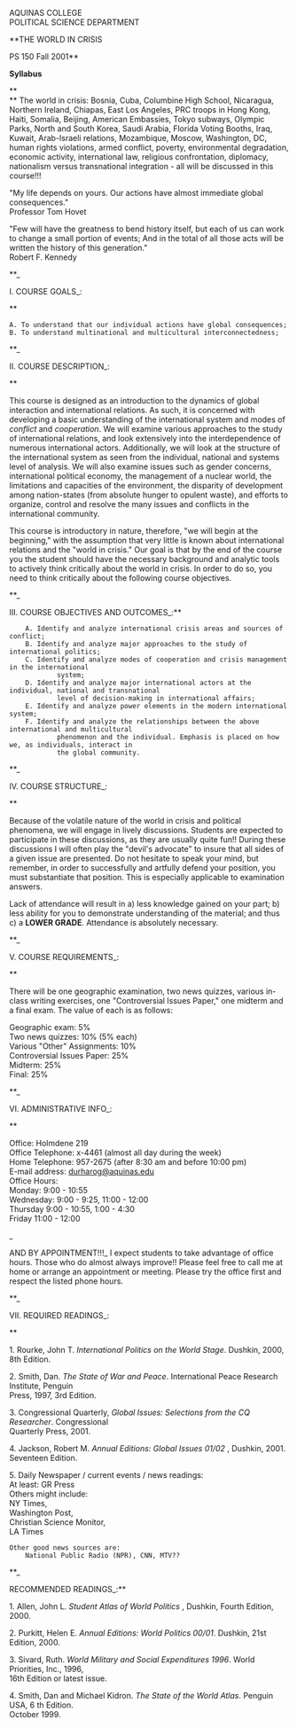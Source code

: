 AQUINAS COLLEGE  
POLITICAL SCIENCE DEPARTMENT  
  
**THE WORLD IN CRISIS  
  
PS 150 Fall 2001**

**Syllabus**

**  
** The world in crisis: Bosnia, Cuba, Columbine High School, Nicaragua,
Northern Ireland, Chiapas, East Los Angeles, PRC troops in Hong Kong, Haiti,
Somalia, Beijing, American Embassies, Tokyo subways, Olympic Parks, North and
South Korea, Saudi Arabia, Florida Voting Booths, Iraq, Kuwait, Arab-Israeli
relations, Mozambique, Moscow, Washington, DC, human rights violations, armed
conflict, poverty, environmental degradation, economic activity, international
law, religious confrontation, diplomacy, nationalism versus transnational
integration - all will be discussed in this course!!!

"My life depends on yours. Our actions have almost immediate global
consequences."  
                                                                   Professor Tom Hovet

"Few will have the greatness to bend history itself, but each of us can work
to change a small portion of events; And in the total of all those acts will
be written the history of this generation."  
                                                                   Robert F. Kennedy  

**_

I. COURSE GOALS_:

**

    A. To understand that our individual actions have global consequences;  
    B. To understand multinational and multicultural interconnectedness;  

**_

II. COURSE DESCRIPTION_:

**

This course is designed as an introduction to the dynamics of global
interaction and international relations. As such, it is concerned with
developing a basic understanding of the international system and modes of
_conflict_ and _cooperation_. We will examine various approaches to the study
of international relations, and look extensively into the interdependence of
numerous international actors. Additionally, we will look at the structure of
the international system as seen from the individual, national and systems
level of analysis. We will also examine issues such as gender concerns,
international political economy, the management of a nuclear world, the
limitations and capacities of the environment, the disparity of development
among nation-states (from absolute hunger to opulent waste), and efforts to
organize, control and resolve the many issues and conflicts in the
international community.

This course is introductory in nature, therefore, "we will begin at the
beginning," with the assumption that very little is known about international
relations and the "world in crisis." Our goal is that by the end of the course
you the student should have the necessary background and analytic tools to
actively think critically about the world in crisis. In order to do so, you
need to think critically about the following course objectives.

**_

III. COURSE OBJECTIVES AND OUTCOMES_:**

        A. Identify and analyze international crisis areas and sources of conflict;  
        B. Identify and analyze major approaches to the study of international politics;  
        C. Identify and analyze modes of cooperation and crisis management in the international  
                system;  
        D. Identify and analyze major international actors at the individual, national and transnational  
                level of decision-making in international affairs;  
        E. Identify and analyze power elements in the modern international system;  
        F. Identify and analyze the relationships between the above international and multicultural  
                phenomenon and the individual. Emphasis is placed on how we, as individuals, interact in  
                the global community.

**_

IV. COURSE STRUCTURE_:

**

Because of the volatile nature of the world in crisis and political phenomena,
we will engage in lively discussions. Students are expected to participate in
these discussions, as they are usually quite fun!! During these discussions I
will often play the "devil's advocate" to insure that all sides of a given
issue are presented. Do not hesitate to speak your mind, but remember, in
order to successfully and artfully defend your position, you must substantiate
that position. This is especially applicable to examination answers.

Lack of attendance will result in a) less knowledge gained on your part; b)
less ability for you to demonstrate understanding of the material; and thus c)
a **LOWER GRADE**. Attendance is absolutely necessary.

**_

V. COURSE REQUIREMENTS_:

**

There will be one geographic examination, two news quizzes, various in-class
writing exercises, one "Controversial Issues Paper," one midterm and a final
exam. The value of each is as follows:

Geographic exam:                                                         5%  
Two news quizzes:                                                       10%
(5% each)  
Various "Other" Assignments:                                       10%  
Controversial Issues Paper:                                           25%  
Midterm:
25%  
Final:
25%

**_

VI. ADMINISTRATIVE INFO_:

**

Office: Holmdene 219  
Office Telephone: x-4461 (almost all day during the week)  
Home Telephone: 957-2675 (after 8:30 am and before 10:00 pm)  
E-mail address: [durharog@aquinas.edu](mailto:durharog@aquinas.edu)  
Office Hours:  
        Monday:          9:00 - 10:55  
        Wednesday:     9:00 - 9:25, 11:00 - 12:00  
        Thursday         9:00 - 10:55, 1:00 - 4:30  
        Friday             11:00 - 12:00

_

AND BY APPOINTMENT!!!_ I expect students to take advantage of office hours.
Those who do almost always improve!! Please feel free to call me at home or
arrange an appointment or meeting. Please try the office first and respect the
listed phone hours.

**_

VII. REQUIRED READINGS_:

**

1\. Rourke, John T. _International Politics on the World Stage_. Dushkin,
2000, 8th Edition.  
  
2\. Smith, Dan. _The State of War and Peace_. International Peace Research
Institute, Penguin  
    Press, 1997, 3rd Edition.  
  
3\. Congressional Quarterly, _Global Issues: Selections from the CQ
Researcher_. Congressional  
    Quarterly Press, 2001.

4\. Jackson, Robert M. _Annual Editions: Global Issues 01/02_ , Dushkin, 2001.
Seventeen Edition.

5\. Daily Newspaper / current events / news readings:  
    At least: GR Press  
    Others might include:  
        NY Times,   
        Washington Post,   
        Christian Science Monitor,   
        LA Times

    Other good news sources are:  
        National Public Radio (NPR), CNN, MTV??

**_

RECOMMENDED READINGS_:**  
  
1\. Allen, John L. _Student Atlas of World Politics_ , Dushkin, Fourth
Edition, 2000.  
  
2\. Purkitt, Helen E. _Annual Editions: World Politics 00/01_. Dushkin, 21st
Edition, 2000.  
  
3\. Sivard, Ruth. _World Military and Social Expenditures 1996_. World
Priorities, Inc., 1996,  
    16th Edition or latest issue.  
  
4\. Smith, Dan and Michael Kidron. _The State of the World Atlas_. Penguin
USA, 6 th Edition.  
    October 1999.

